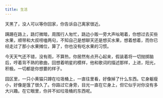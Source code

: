 ```yaml
---
title: 生活
---
```

<!-- Welcome to [Hexo](https://hexo.io/)! This is your very first post. Check [documentation](https://hexo.io/docs/) for more info. If you get any problems when using Hexo, you can find the answer in [troubleshooting](https://hexo.io/docs/troubleshooting.html) or you can ask me on [GitHub](https://github.com/hexojs/hexo/issues). -->

天黑了，没人可以等你回家，你告诉自己离家很近。

​ 蹒跚在路上，路灯微暗，周围行人匆忙，路边小贩一旁大声吆喝着，你想过去买些水果，顺带和大叔唠嗑两句，不知自己是想聊天还是想买水果，想着想着，而你已经走过了那小水果摊位，算了，你也没有吃水果的习惯。

​ 今天天气还不错，没有雨，不算热，你居然有点开心起来，假装着将一切抛掷脑后，哼着背不熟的歌曲，回想着明星的模样，他和歌词的描述那样，上进，阳光，积极。一切都是你想要的样子。

​ 园区里，一只小黄猫只蹲在垃圾桶上，一直往里看，好像掉了什么东西。它身躯瘦小，好像是饿了很久了。你路过它身旁，目光一直在它身上，但它似乎对你没有多大兴趣。在它眼里，你并不如垃圾桶的东西呢。